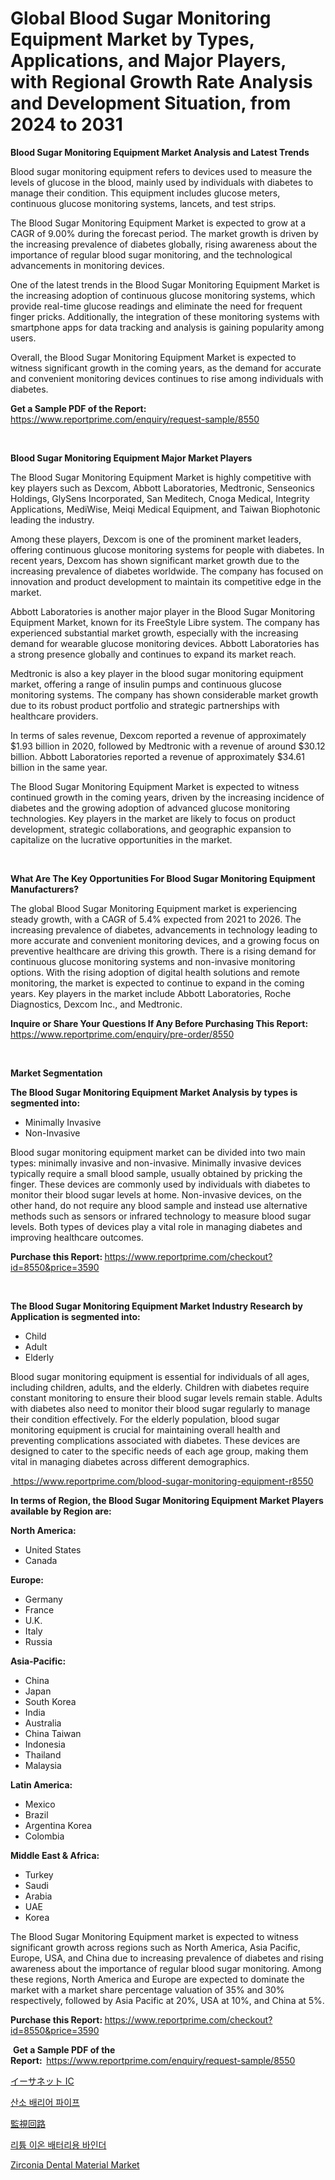 <p><h1>Global Blood Sugar Monitoring Equipment Market by Types, Applications, and Major Players, with Regional Growth Rate Analysis and Development Situation, from 2024 to 2031</h1></p><p><strong>Blood Sugar Monitoring Equipment Market Analysis and Latest Trends</strong></p>
<p><p>Blood sugar monitoring equipment refers to devices used to measure the levels of glucose in the blood, mainly used by individuals with diabetes to manage their condition. This equipment includes glucose meters, continuous glucose monitoring systems, lancets, and test strips.</p><p>The Blood Sugar Monitoring Equipment Market is expected to grow at a CAGR of 9.00% during the forecast period. The market growth is driven by the increasing prevalence of diabetes globally, rising awareness about the importance of regular blood sugar monitoring, and the technological advancements in monitoring devices. </p><p>One of the latest trends in the Blood Sugar Monitoring Equipment Market is the increasing adoption of continuous glucose monitoring systems, which provide real-time glucose readings and eliminate the need for frequent finger pricks. Additionally, the integration of these monitoring systems with smartphone apps for data tracking and analysis is gaining popularity among users.</p><p>Overall, the Blood Sugar Monitoring Equipment Market is expected to witness significant growth in the coming years, as the demand for accurate and convenient monitoring devices continues to rise among individuals with diabetes.</p></p>
<p><strong>Get a Sample PDF of the Report:&nbsp;</strong> <a href="https://www.reportprime.com/enquiry/request-sample/8550">https://www.reportprime.com/enquiry/request-sample/8550</a></p>
<p>&nbsp;</p>
<p><strong>Blood Sugar Monitoring Equipment Major Market Players</strong></p>
<p><p>The Blood Sugar Monitoring Equipment Market is highly competitive with key players such as Dexcom, Abbott Laboratories, Medtronic, Senseonics Holdings, GlySens Incorporated, San Meditech, Cnoga Medical, Integrity Applications, MediWise, Meiqi Medical Equipment, and Taiwan Biophotonic leading the industry.</p><p>Among these players, Dexcom is one of the prominent market leaders, offering continuous glucose monitoring systems for people with diabetes. In recent years, Dexcom has shown significant market growth due to the increasing prevalence of diabetes worldwide. The company has focused on innovation and product development to maintain its competitive edge in the market.</p><p>Abbott Laboratories is another major player in the Blood Sugar Monitoring Equipment Market, known for its FreeStyle Libre system. The company has experienced substantial market growth, especially with the increasing demand for wearable glucose monitoring devices. Abbott Laboratories has a strong presence globally and continues to expand its market reach.</p><p>Medtronic is also a key player in the blood sugar monitoring equipment market, offering a range of insulin pumps and continuous glucose monitoring systems. The company has shown considerable market growth due to its robust product portfolio and strategic partnerships with healthcare providers.</p><p>In terms of sales revenue, Dexcom reported a revenue of approximately $1.93 billion in 2020, followed by Medtronic with a revenue of around $30.12 billion. Abbott Laboratories reported a revenue of approximately $34.61 billion in the same year.</p><p>The Blood Sugar Monitoring Equipment Market is expected to witness continued growth in the coming years, driven by the increasing incidence of diabetes and the growing adoption of advanced glucose monitoring technologies. Key players in the market are likely to focus on product development, strategic collaborations, and geographic expansion to capitalize on the lucrative opportunities in the market.</p></p>
<p>&nbsp;</p>
<p><strong>What Are The Key Opportunities For Blood Sugar Monitoring Equipment Manufacturers?</strong></p>
<p><p>The global Blood Sugar Monitoring Equipment market is experiencing steady growth, with a CAGR of 5.4% expected from 2021 to 2026. The increasing prevalence of diabetes, advancements in technology leading to more accurate and convenient monitoring devices, and a growing focus on preventive healthcare are driving this growth. There is a rising demand for continuous glucose monitoring systems and non-invasive monitoring options. With the rising adoption of digital health solutions and remote monitoring, the market is expected to continue to expand in the coming years. Key players in the market include Abbott Laboratories, Roche Diagnostics, Dexcom Inc., and Medtronic.</p></p>
<p><strong>Inquire or Share Your Questions If Any Before Purchasing This Report:</strong> <a href="https://www.reportprime.com/enquiry/pre-order/8550">https://www.reportprime.com/enquiry/pre-order/8550</a></p>
<p>&nbsp;</p>
<p><strong>Market Segmentation</strong></p>
<p><strong>The Blood Sugar Monitoring Equipment Market Analysis by types is segmented into:</strong></p>
<p><ul><li>Minimally Invasive</li><li>Non-Invasive</li></ul></p>
<p><p>Blood sugar monitoring equipment market can be divided into two main types: minimally invasive and non-invasive. Minimally invasive devices typically require a small blood sample, usually obtained by pricking the finger. These devices are commonly used by individuals with diabetes to monitor their blood sugar levels at home. Non-invasive devices, on the other hand, do not require any blood sample and instead use alternative methods such as sensors or infrared technology to measure blood sugar levels. Both types of devices play a vital role in managing diabetes and improving healthcare outcomes.</p></p>
<p><strong>Purchase this Report:&nbsp;</strong><a href="https://www.reportprime.com/checkout?id=8550&price=3590">https://www.reportprime.com/checkout?id=8550&price=3590</a></p>
<p>&nbsp;</p>
<p><strong>The Blood Sugar Monitoring Equipment Market Industry Research by Application is segmented into:</strong></p>
<p><ul><li>Child</li><li>Adult</li><li>Elderly</li></ul></p>
<p><p>Blood sugar monitoring equipment is essential for individuals of all ages, including children, adults, and the elderly. Children with diabetes require constant monitoring to ensure their blood sugar levels remain stable. Adults with diabetes also need to monitor their blood sugar regularly to manage their condition effectively. For the elderly population, blood sugar monitoring equipment is crucial for maintaining overall health and preventing complications associated with diabetes. These devices are designed to cater to the specific needs of each age group, making them vital in managing diabetes across different demographics.</p></p>
<p><a href="https://www.reportprime.com/blood-sugar-monitoring-equipment-r8550">&nbsp;https://www.reportprime.com/blood-sugar-monitoring-equipment-r8550</a></p>
<p><strong>In terms of Region, the Blood Sugar Monitoring Equipment Market Players available by Region are:</strong></p>
<p>
    <p> <strong> North America: </strong>
        <ul>
            <li>United States</li>
            <li>Canada</li>
        </ul>
        </p> 
    <p> <strong> Europe: </strong>
        <ul>
            <li>Germany</li>
            <li>France</li>
            <li>U.K.</li>
            <li>Italy</li>
            <li>Russia</li>
        </ul>
        </p> 
    <p> <strong> Asia-Pacific: </strong>
        <ul>
            <li>China</li>
            <li>Japan</li>
            <li>South Korea</li>
            <li>India</li>
            <li>Australia</li>
            <li>China Taiwan</li>
            <li>Indonesia</li>
            <li>Thailand</li>
            <li>Malaysia</li>
        </ul>
        </p> 
    <p> <strong> Latin America: </strong>
        <ul>
            <li>Mexico</li>
            <li>Brazil</li>
            <li>Argentina Korea</li>
            <li>Colombia</li>
        </ul>
        </p> 
    <p> <strong> Middle East & Africa: </strong>
        <ul>
            <li>Turkey</li>
            <li>Saudi</li>
            <li>Arabia</li>
            <li>UAE</li>
            <li>Korea</li>
        </ul>
    </p>
    </p>
<p><p>The Blood Sugar Monitoring Equipment market is expected to witness significant growth across regions such as North America, Asia Pacific, Europe, USA, and China due to increasing prevalence of diabetes and rising awareness about the importance of regular blood sugar monitoring. Among these regions, North America and Europe are expected to dominate the market with a market share percentage valuation of 35% and 30% respectively, followed by Asia Pacific at 20%, USA at 10%, and China at 5%.</p></p>
<p><strong>Purchase this Report: </strong><a href="https://www.reportprime.com/checkout?id=8550&price=3590">https://www.reportprime.com/checkout?id=8550&price=3590</a></p>
<p>&nbsp;<strong>Get a Sample PDF of the Report:&nbsp;&nbsp;</strong><a href="https://www.reportprime.com/enquiry/request-sample/8550">https://www.reportprime.com/enquiry/request-sample/8550</a></p>
<p><strong></strong></p>
<p><p><a href="https://github.com/Alenaieme/Market-Research-Report-List-2/blob/main/639227270567.md">イーサネット IC</a></p><p><a href="https://github.com/njolsky1/Market-Research-Report-List-1/blob/main/197075394362.md">산소 배리어 파이프</a></p><p><a href="https://github.com/AhmadMann1950/Market-Research-Report-List-1/blob/main/840579070569.md">監視回路</a></p><p><a href="https://github.com/tasfiyaj85/Market-Research-Report-List-1/blob/main/417361194364.md">리튬 이온 배터리용 바인더</a></p><p><a href="https://github.com/khlifeservices/Market-Research-Report-List-1/blob/main/zirconia-dental-material-market.md">Zirconia Dental Material Market</a></p></p>